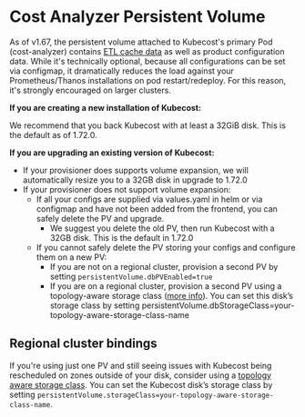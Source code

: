 # Cost Analyzer Persistent Volume

As of v1.67, the persistent volume attached to Kubecost's primary Pod (cost-analyzer) contains [ETL cache data](allocation-api.md#caching-overview) as well as product configuration data. While it's technically optional, because all configurations can be set via configmap, it dramatically reduces the load against your Prometheus/Thanos installations on pod restart/redeploy. For this reason, it's strongly encouraged on larger clusters.

**If you are creating a new installation of Kubecost:**

We recommend that you back Kubecost with at least a 32GiB disk. This is the default as of 1.72.0.

**If you are upgrading an existing version of Kubecost:**

* If your provisioner does supports volume expansion, we will automatically resize you to a 32GB disk in upgrade to 1.72.0
* If your provisioner does not support volume expansion:
  * If all your configs are supplied via values.yaml in helm or via configmap and have not been added from the frontend, you can safely delete the PV and upgrade.
    * We suggest you delete the old PV, then run Kubecost with a 32GB disk. This is the default in 1.72.0
  * If you cannot safely delete the PV storing your configs and configure them on a new PV:
    * If you are not on a regional cluster, provision a second PV by setting `persistentVolume.dbPVEnabled=true`
    * If you are on a regional cluster, provision a second PV using a topology-aware storage class ([more info](https://kubernetes.io/blog/2018/10/11/topology-aware-volume-provisioning-in-kubernetes/#getting-started)). You can set this disk’s storage class by setting persistentVolume.dbStorageClass=your-topology-aware-storage-class-name

## Regional cluster bindings

If you're using just one PV and still seeing issues with Kubecost being rescheduled on zones outside of your disk, consider using a [topology aware storage class](https://kubernetes.io/blog/2018/10/11/topology-aware-volume-provisioning-in-kubernetes/#getting-started). You can set the Kubecost disk’s storage class by setting `persistentVolume.storageClass=your-topology-aware-storage-class-name`.
